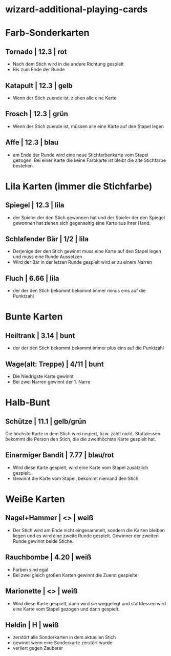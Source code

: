 # wizard-additional-playing-cards

# Farb-Sonderkarten

## Tornado | 12.3 | rot

- Nach dem Stich wird in die andere Richtung gespielt
- Bis zum Ende der Runde

## Katapult | 12.3 | gelb

- Wenn der Stich zuende ist, ziehen alle eine Karte

## Frosch | 12.3 | grün

- Wenn der Stich zuende ist, müssen alle eine Karte auf den Stapel legen

## Affe | 12.3 | blau

- am Ende der Runde wird eine neue Stichfarbenkarte vom Stapel gezogen. Bei einer Karte die keine Farbkarte ist bleibt die alte Stichfarbe bestehen.

# Lila Karten (immer die Stichfarbe)

## Spiegel | 12.3 | lila

- der Spieler der den Stich gewonnen hat und der Spieler der den Spiegel gewonnen hat ziehen sich gegenseitig eine Karte aus ihrer Hand.

## Schlafender Bär | 1/2 | lila
- Derjenige der den Stich gewinnt muss eine Karte auf den Stapel legen und muss eine Runde Aussetzen
- Wird der Bär in der letzen Runde gespielt wird er zu einem Narren
  
## Fluch | 6.66 | lila 

- der der den Stich bekommt bekommt immer minus eins auf die Punktzahl

# Bunte Karten

## Heiltrank | 3.14 | bunt

- der der den Stich bekommt bekommt immer plus eins auf die Punktzahl

## Wage(alt: Treppe) | 4/11 | bunt

- Die Niedrigste Karte gewinnt
- Bei zwei Narren gewinnt der 1. Narre

# Halb-Bunt

## Schütze | 11.1 | gelb/grün

Die höchste Karte in dem Stich wird negiert, bzw. zählt nicht. Stattdessen bekommt die Person den Stich, die die zweithöchste Karte gespielt hat.

## Einarmiger Bandit | 7.77 | blau/rot

- Wird diese Karte gespielt, wird eine Karte vom Stapel zusätzlich gespielt.
- Gewinnt die Karte vom Stapel, bekommt niemand den Stich.

# Weiße Karten

## Nagel+Hammer | <> | weiß

- Der Stich wird am Ende nicht eingesammelt, sondern die Karten bleiben liegen und es wird eine zweite Runde gespielt. Gewinner der zweiten Runde gewinnt beide Stiche.

## Rauchbombe | 4.20 | weiß

- Farben sind egal
- Bei zwei gleich großen Karten gewinnt die Zuerst gespielte

## Marionette | <> | weiß

- Wird diese Karte gespielt, dann wird sie weggelegt und stattdessen wird eine Karte vom Stapel gezogen und dann gespielt.

## Heldin | H | weiß

- zerstört alle Sonderkarten in dem aktuellen Stich
- gewinnt wenn eine Sonderkarte zerstört wurde 
- verliert gegen Zauberer
